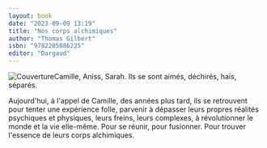 ```yaml
---
layout: book
date: "2023-09-09 13:19"
title: "Nos corps alchimiques"
author: "Thomas Gilbert"
isbn: "9782205086225"
editor: "Dargaud"
---
```

![Couverture](/img/9782205086225.jpg)Camille, Aniss, Sarah. Ils se sont aimés, déchirés, haïs, séparés. 

Aujourd'hui, à l'appel de Camille, des années plus tard, ils se retrouvent pour tenter une expérience folle, parvenir à dépasser leurs propres réalités psychiques et physiques, leurs freins, leurs complexes, à révolutionner le monde et la vie elle-même. Pour se réunir, pour fusionner. Pour trouver l'essence de leurs corps alchimiques.
